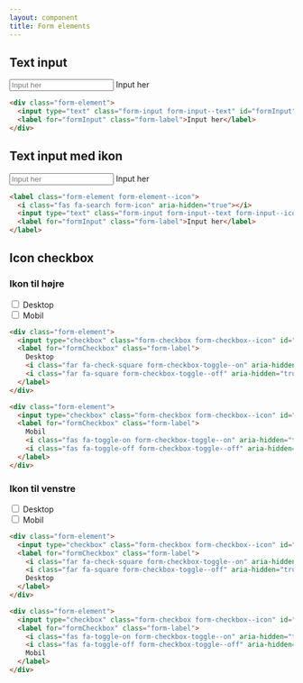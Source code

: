 ```yaml
---
layout: component
title: Form elements
---
```


## Text input

<div class="form-element">
  <input type="text" class="form-input form-input--text" id="formInput" placeholder="Input her" />
  <label for="formInput" class="form-label">Input her</label>
</div>

```html
<div class="form-element">
  <input type="text" class="form-input form-input--text" id="formInput" placeholder="Input her" />
  <label for="formInput" class="form-label">Input her</label>
</div>
```


## Text input med ikon

<label class="form-element form-element--icon">
  <i class="fas fa-search" aria-hidden="true"></i>
  <input type="text" class="form-input form-input--text form-input--icon" id="formInput" placeholder="Input her" />
  <label for="formInput" class="form-label">Input her</label>
</label>


```html
<label class="form-element form-element--icon">
  <i class="fas fa-search form-icon" aria-hidden="true"></i>
  <input type="text" class="form-input form-input--text form-input--icon" id="formInput" placeholder="Input her" />
  <label for="formInput" class="form-label">Input her</label>
</label>
```

## Icon checkbox

### Ikon til højre

<div class="form-element">
  <input type="checkbox" class="form-checkbox form-checkbox--icon" id="formCheckbox1" />
  <label for="formCheckbox1" class="form-label">
    Desktop
    <i class="far fa-check-square form-checkbox-toggle--on" aria-hidden="true"></i>
    <i class="far fa-square form-checkbox-toggle--off" aria-hidden="true"></i>
  </label>
</div>

<div class="form-element">
  <input type="checkbox" class="form-checkbox form-checkbox--icon" id="formCheckbox2" />
  <label for="formCheckbox2" class="form-label">
    Mobil
    <i class="fas fa-toggle-on form-checkbox-toggle--on" aria-hidden="true"></i>
    <i class="fas fa-toggle-off form-checkbox-toggle--off" aria-hidden="true"></i>
  </label>
</div>

```html
<div class="form-element">
  <input type="checkbox" class="form-checkbox form-checkbox--icon" id="formCheckbox" />
  <label for="formCheckbox" class="form-label">
    Desktop
    <i class="far fa-check-square form-checkbox-toggle--on" aria-hidden="true"></i>
    <i class="far fa-square form-checkbox-toggle--off" aria-hidden="true"></i>
  </label>
</div>

<div class="form-element">
  <input type="checkbox" class="form-checkbox form-checkbox--icon" id="formCheckbox" />
  <label for="formCheckbox" class="form-label">
    Mobil
    <i class="fas fa-toggle-on form-checkbox-toggle--on" aria-hidden="true"></i>
    <i class="fas fa-toggle-off form-checkbox-toggle--off" aria-hidden="true"></i>
  </label>
</div>
```

### Ikon til venstre

<div class="form-element">
  <input type="checkbox" class="form-checkbox form-checkbox--icon" id="formCheckbox3" />
  <label for="formCheckbox3" class="form-label">
    <i class="far fa-check-square form-checkbox-toggle--on" aria-hidden="true"></i>
    <i class="far fa-square form-checkbox-toggle--off" aria-hidden="true"></i>
    Desktop
  </label>
</div>

<div class="form-element">
  <input type="checkbox" class="form-checkbox form-checkbox--icon" id="formCheckbox4" />
  <label for="formCheckbox4" class="form-label">
    <i class="fas fa-toggle-on form-checkbox-toggle--on" aria-hidden="true"></i>
    <i class="fas fa-toggle-off form-checkbox-toggle--off" aria-hidden="true"></i>
    Mobil
  </label>
</div>

```html
<div class="form-element">
  <input type="checkbox" class="form-checkbox form-checkbox--icon" id="formCheckbox" />
  <label for="formCheckbox" class="form-label">
    <i class="far fa-check-square form-checkbox-toggle--on" aria-hidden="true"></i>
    <i class="far fa-square form-checkbox-toggle--off" aria-hidden="true"></i>
    Desktop
  </label>
</div>

<div class="form-element">
  <input type="checkbox" class="form-checkbox form-checkbox--icon" id="formCheckbo4" />
  <label for="formCheckbox" class="form-label">
    <i class="fas fa-toggle-on form-checkbox-toggle--on" aria-hidden="true"></i>
    <i class="fas fa-toggle-off form-checkbox-toggle--off" aria-hidden="true"></i>
    Mobil
  </label>
</div>
```
